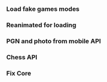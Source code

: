 ### Load fake games modes

### Reanimated for loading

### PGN and photo from mobile API

### Chess API

### Fix Core
